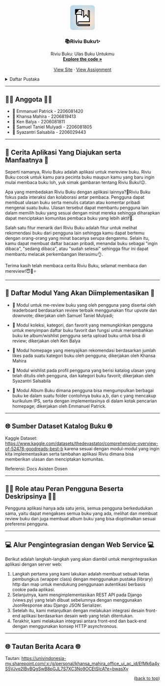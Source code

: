 <a name="readme-top"></a>

<br />
<div align="center">
  <a href="http://samuel-taniel-tutorial.pbp.cs.ui.ac.id">
    <img src="https://github.com/Riviu-Buku/riviu-buku/blob/main/logo.png" alt="Logo Riviu Buku" width="80" height="80">
  </a>

  <h3 align="center">📚Riviu Buku✨</h3>

  <p align="center">
    Riviu Buku: Ulas Buku Untukmu
    <br />
    <a href="https://github.com/Riviu-Buku/riviu-buku"><strong>Explore the code »</strong> </a>
    <br />
    <br />
    <a href="http://samuel-taniel-tutorial.pbp.cs.ui.ac.id">View Site</a>
    ·
    <a href="https://pbp-fasilkom-ui.github.io/ganjil-2024/assignments/group/midterm"> View Assignment </a>
  </p>
</div>

<details>
  <summary>Daftar Pustaka</summary>
  <ol>
    <li>
      <a href="#anggota">🙋‍♀️ Anggota 🙋‍♂️</a>
    </li>
    <li>
      <a href="#cerita">📜 Cerita Aplikasi Yang Diajukan serta Manfaatnya 📜</a>
    </li>
    <li>
      <a href="#daftar-modul">📃 Daftar Modul Yang Akan Diimplementasikan 📃</a>
    </li>
    <li>
      <a href="#dataset">🌐 Sumber Dataset Katalog Buku 🌐</a>
    </li>
    <li>
      <a href="#role">🧑‍🦳 Role atau Peran Pengguna Beserta Deskripsinya 🧑‍🦳</a>
    </li>
  </ol>
</details>

<hr>

<a name="anggota"></a>
## 🙋‍♀️ Anggota 🙋‍♂️
- 🐥 Emmanuel Patrick - 2206081420
- 🐥 Khansa Mahira - 2206819413
- 🐥 Ken Balya - 2206081811
- 🐥 Samuel Taniel Mulyadi - 2206081805
- 🐥 Syazantri Salsabila - 2206029443

<hr>
<a name="cerita"></a>

## 📜 Cerita Aplikasi Yang Diajukan serta Manfaatnya 📜
Seperti namanya, Riviu Buku adalah aplikasi untuk mereview buku. Riviu Buku cocok untuk kamu para pecinta buku maupun kamu yang baru ingin mulai membaca buku loh, yuk simak gambaran tentang Riviu Buku!😉. 

Apa yang membedakan Riviu Buku dengan aplikasi lainnya?🤔Riviu Buku fokus pada interaksi dan kolaborasi antar pembaca. Pengguna dapat membuat ulasan buku serta menulis catatan atau komentar pribadi mengenai suatu buku. Ulasan tersebut dapat membantu pengguna lain dalam memilih buku yang sesuai dengan minat mereka sehingga diharapkan dapat menciptakan komunitas pembaca buku yang lebih aktif🤩. 

Salah satu fitur menarik dari Riviu Buku adalah fitur untuk melihat rekomendasi buku dari pengguna lain sehingga kamu dapat bertemu dengan orang-orang yang minat bacanya serupa denganmu. Selain itu, kamu dapat membuat daftar bacaan pribadi, menandai buku sebagai "ingin dibaca", "sedang dibaca", atau "sudah selesai" sehingga fitur ini dapat membantu melacak perkembangan literasimu👌.

Terima kasih telah membaca cerita Riviu Buku, selamat membaca dan mereview!😇📖⭐️

<hr>
<a name="daftar-modul"></a>

## 📃 Daftar Modul Yang Akan Diimplementasikan 📃

- 📕 Modul untuk me-review buku yang oleh pengguna yang disertai oleh leaderboard berdasarkan review terbaik menggunakan fitur upvote dan downvote; dikerjakan oleh Samuel Taniel Mulyadi;</p> 
- 📕 Modul koleksi, kategori, dan favorit yang memungkinkan pengguna untuk menyimpan daftar buku favorit dan fungsi untuk menambahkan buku ke album/wishlist pengguna serta upload buku untuk bisa di review; dikerjakan oleh Ken Balya</p>
- 📕 Modul homepage yang menyajikan rekomendasi berdasarkan jumlah likes pada suatu kategori buku oleh pengguna; dikerjakan oleh Khansa Mahira</p>
- 📕 Modul wishlist pada profil pengguna yang berisi katalog ulasan yang telah ditulis oleh pengguna, dan kategori buku favorit; dikerjakan oleh Syazantri Salsabila</p>
- 📕 Modul Album Buku dimana pengguna bisa mengumpulkan berbagai buku ke dalam suatu folder contohnya buku a,b, dan c yang mencakup kurikulum IPS, serta dengan implementasinya di dalam kotak pencarian homepage; dikerjakan oleh Emmanuel Patrick.</p>

<p></p>

<hr>
<a name="dataset"></a>

## 🌐 Sumber Dataset Katalog Buku 🌐
Kaggle Dataset: https://www.kaggle.com/datasets/thedevastator/comprehensive-overview-of-52478-goodreads-best-b karena sesuai dengan modul-modul yang ingin kita implementasikan serta tambahan aplikasi Riviu dimana bisa memberikan ulasan dan menciptakan komunitas.

Referensi: Docs Asisten Dosen

<hr>
<a name="role"></a>

## 🧑‍🦳 Role atau Peran Pengguna Beserta Deskripsinya 🧑‍🦳
Pengguna aplikasi hanya ada satu jenis, semua pengguna berkedudukan sama, yaitu dapat mengakses semua buku yang ada, melihat dan membuat review buku dan juga membuat album buku yang bisa dioptimalkan sesuai preferensi pengguna.

<hr>
<a name="Integrasi Web Service"></a>

## 💻 Alur Pengintegrasian dengan Web Service 💻
Berikut adalah langkah-langkah yang akan diambil untuk mengintegrasikan aplikasi dengan server web:

1. Langkah pertama yang kami lakukan adalah membuat sebuah kelas pembungkus (wrapper class) dengan menggunakan pustaka (library) http dan map untuk mendukung penggunaan autentikasi berbasis cookie pada aplikasi.
2. Selanjutnya, kami mengimplementasikan REST API pada Django (views.py) yang telah dibuat sebelumnya dengan menggunakan JsonResponse atau Django JSON Serializer.
3. Setelah itu, kami melanjutkan dengan melakukan integrasi desain front-end aplikasi berdasarkan desain web yang telah ditentukan.
4. Terakhir, kami melakukan integrasi antara front-end dan back-end dengan menggunakan konsep HTTP asynchronous.

<hr>
<a name="berita-acara"></a>

## 🌐 Tautan Berita Acara 🌐
Tautan: https://univindonesia-my.sharepoint.com/:x:/g/personal/khansa_mahira_office_ui_ac_id/EfMk6a4yS5VJvq2IBvBQgSwB8pGJL7S7XC3No9OCEtSIcA?e=bwasXy

<p align="right">(<a href="#readme-top">back to top</a>)</p>

